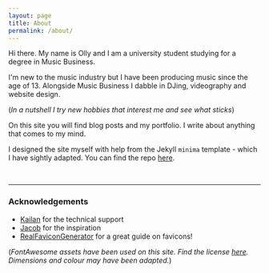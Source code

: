 ```yaml
---
layout: page
title: About
permalink: /about/
---
```


Hi there. My name is Olly and I am a university student studying for a degree in Music Business.

I'm new to the music industry but I have been producing music since the age of 13. Alongside Music Business I dabble in DJing, videography and website design. 

(*In a nutshell I try new hobbies that interest me and see what sticks*)

On this site you will find blog posts and my portfolio. I write about anything that comes to my mind. 

I designed the site myself with help from the Jekyll `minima` template - which I have sightly adapted. You can find the repo [here](https://github.com/jekyll/minima). 

<br> <!-- ew -->
<hr>

### Acknowledgements

- [Kailan](https://github.com/kailan) for the technical support
- [Jacob](https://bearden.io) for the inspiration
- [RealFaviconGenerator](https://realfavicongenerator.net) for a great guide on favicons!

(*FontAwesome assets have been used on this site. Find the license [here](https://fontawesome.com/license). Dimensions and colour may have been adapted.*)
